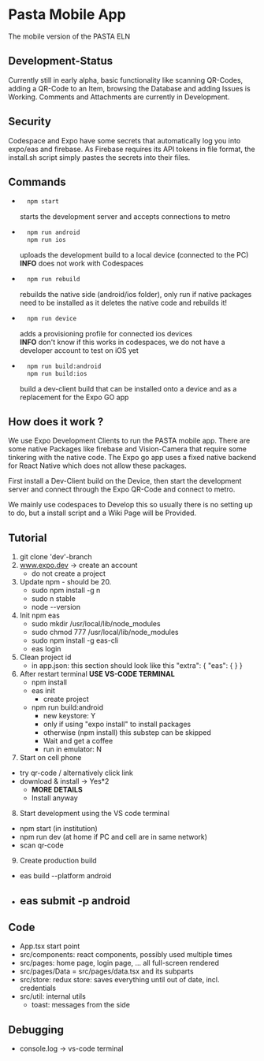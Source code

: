# Pasta Mobile App
The mobile version of the PASTA ELN

## Development-Status
Currently still in early alpha, basic functionality like scanning QR-Codes, adding a QR-Code to an Item, browsing the Database and adding Issues is Working.
Comments and Attachments are currently in Development.

## Security

Codespace and Expo have some secrets that automatically log you into expo/eas and firebase.
As Firebase requires its API tokens in file format, the install.sh script simply pastes the secrets into their files.

## Commands

- ```bash
    npm start
  ```
  starts the development server and accepts connections to metro

- ```bash
    npm run android
    npm run ios
  ```
  uploads the development build to a local device (connected to the PC) <br/>
  **INFO** does not work with Codespaces

- ```bash
    npm run rebuild
  ```
  rebuilds the native side (android/ios folder), only run if native packages need to be installed as it deletes the native code and rebuilds it!

- ```bash
    npm run device
  ```
  adds a provisioning profile for connected ios devices <br/>
  **INFO** don't know if this works in codespaces, we do not have a developer account to test on iOS yet

- ```bash
    npm run build:android
    npm run build:ios
  ```
  build a dev-client build that can be installed onto a device and as a replacement for the Expo GO app

## How does it work ?

We use Expo Development Clients to run the PASTA mobile app. There are some native Packages like firebase and Vision-Camera that require some tinkering with the native code. The Expo go app uses a fixed native backend for React Native which does not allow these packages. <br/>

First install a Dev-Client build on the Device, then start the development server and connect through the Expo QR-Code and connect to metro.

We mainly use codespaces to Develop this so usually there is no setting up to do, but a install script and a Wiki Page will be Provided.

## Tutorial
1. git clone 'dev'-branch
2. www.expo.dev -> create an account
   - do not create a project
3. Update npm - should be 20.
    - sudo npm install -g n
    - sudo n stable
    - node --version
4. Init npm eas
    - sudo mkdir /usr/local/lib/node_modules
    - sudo chmod 777 /usr/local/lib/node_modules
    - sudo npm install -g eas-cli
    - eas login
5. Clean project id
    - in app.json: this section should look like this
        "extra": {
        "eas": {
          }
        }
6. After restart terminal **USE VS-CODE TERMINAL**
    - npm install
    - eas init
      - create project
    - npm run build:android
      - new keystore: Y
      - only if using "expo install" to install packages
      - otherwise (npm install) this substep can be skipped
      - Wait and get a coffee
      - run in emulator: N
7. Start on cell phone
  - try qr-code / alternatively click link
  - download & install -> Yes*2
    - **MORE DETAILS**
    - Install anyway
8. Start development using the VS code terminal
  - npm start   (in institution)
  - npm run dev (at home if PC and cell are in same network)
  - scan qr-code
9. Create production build
  - eas build --platform android
  - eas submit -p android
    -



## Code
- App.tsx start point
- src/components: react components, possibly used multiple times
- src/pages: home page, login page, ... all full-screen rendered
- src/pages/Data = src/pages/data.tsx and its subparts
- src/store: redux store: saves everything until out of date, incl. credentials
- src/util: internal utils
  - toast: messages from the side
## Debugging
- console.log -> vs-code terminal
